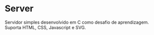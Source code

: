 # Server
Servidor simples desenvolvido em C como desafio de aprendizagem. Suporta HTML, CSS, Javascript e SVG. 
